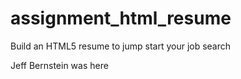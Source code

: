 # assignment_html_resume
Build an HTML5 resume to jump start your job search

Jeff Bernstein was here
